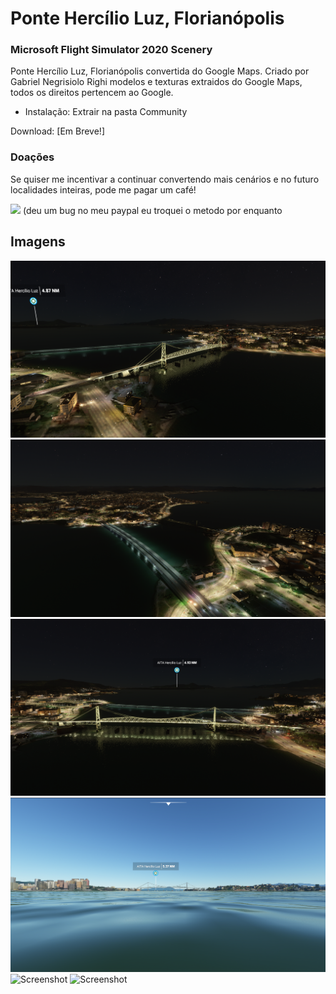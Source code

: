 # Ponte Hercílio Luz, Florianópolis
### Microsoft Flight Simulator 2020 Scenery

Ponte Hercílio Luz, Florianópolis convertida do Google Maps.
Criado por Gabriel Negrisiolo Righi modelos e texturas extraidos do Google Maps, todos os direitos pertencem ao Google.


* Instalação: 
Extrair na pasta Community

Download: [Em Breve!]

### Doações
Se quiser me incentivar a continuar convertendo mais cenários e no futuro localidades inteiras, pode me pagar um café!

[![](https://www.paypalobjects.com/en_US/i/btn/btn_donateCC_LG.gif)](https://doacaolegal.com.br/c/cenarios-msf-s2020)
(deu um bug no meu paypal eu troquei o metodo por enquanto

## Imagens
![Screenshot](/ponte1.png)
![Screenshot](/ponte%202.png)
![Screenshot](/ponte%203.png)
![Screenshot](/ponte4.png)
![Screenshot](/ponte5.png)
![Screenshot](/ponte6.png)
